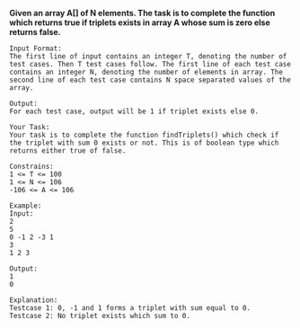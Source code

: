 **Given an array A[] of N elements. The task is to complete the function which returns true if triplets exists in array A whose sum is zero else returns false.**

    Input Format:
    The first line of input contains an integer T, denoting the number of test cases. Then T test cases follow. The first line of each test case contains an integer N, denoting the number of elements in array. The second line of each test case contains N space separated values of the array.

    Output:
    For each test case, output will be 1 if triplet exists else 0.

    Your Task:
    Your task is to complete the function findTriplets() which check if the triplet with sum 0 exists or not. This is of boolean type which returns either true of false.

    Constrains:
    1 <= T <= 100
    1 <= N <= 106
    -106 <= A <= 106

    Example:
    Input:
    2
    5
    0 -1 2 -3 1
    3
    1 2 3

    Output:
    1
    0

    Explanation:
    Testcase 1: 0, -1 and 1 forms a triplet with sum equal to 0.
    Testcase 2: No triplet exists which sum to 0.